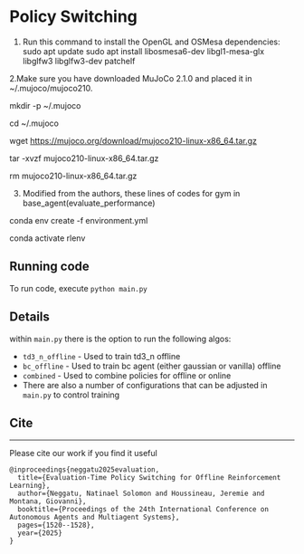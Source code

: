 # Policy Switching

1. Run this command to install the OpenGL and OSMesa dependencies:
sudo apt update
sudo apt install libosmesa6-dev libgl1-mesa-glx libglfw3 libglfw3-dev patchelf


2.Make sure you have downloaded MuJoCo 2.1.0 and placed it in ~/.mujoco/mujoco210.

mkdir -p ~/.mujoco

cd ~/.mujoco

wget https://mujoco.org/download/mujoco210-linux-x86_64.tar.gz

tar -xvzf mujoco210-linux-x86_64.tar.gz

rm mujoco210-linux-x86_64.tar.gz


3. Modified from the authors,   these lines of codes for gym in base_agent(evaluate_performance)

conda env create -f environment.yml

conda activate rlenv

## Running code

To run code, execute `python main.py`


## Details
within `main.py` there is the option to run the following algos:
- `td3_n_offline` - Used to train td3_n offline
- `bc_offline` - Used to train bc agent (either gaussian or vanilla) offline
- `combined` - Used to combine policies for offline or online
- There are also a number of configurations that can be adjusted in `main.py` to control training

## Cite
--- 
Please cite our work if you find it useful

```
@inproceedings{neggatu2025evaluation,
  title={Evaluation-Time Policy Switching for Offline Reinforcement Learning},
  author={Neggatu, Natinael Solomon and Houssineau, Jeremie and Montana, Giovanni},
  booktitle={Proceedings of the 24th International Conference on Autonomous Agents and Multiagent Systems},
  pages={1520--1528},
  year={2025}
}

```
